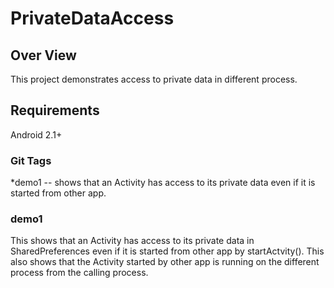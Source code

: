 PrivateDataAccess
=================

Over View
---------
This project demonstrates access to private data in different process.

Requirements
------------
Android 2.1+

### Git Tags
*demo1 -- shows that an Activity has access to its private data even if it is started from other app.

### demo1
This shows that an Activity has access to its private data in SharedPreferences even if it is started from other app by startActvity(). This also shows that the Activity started by other app is running on the different process from the calling process.
